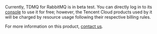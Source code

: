 
Currently, TDMQ for RabbitMQ is in beta test. You can directly log in to its [console](https://console.cloud.tencent.com/tdmq/rabbit-cluster) to use it for free; however, the Tencent Cloud products used by it will be charged by resource usage following their respective billing rules.

For more information on this product, [contact us](https://intl.cloud.tencent.com/contact-sales).

